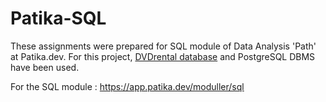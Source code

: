 # Patika-SQL
These assignments were prepared for SQL module of Data Analysis 'Path' at Patika.dev. For this project, [DVDrental database](https://www.postgresqltutorial.com/wp-content/uploads/2019/05/dvdrental.zip) and PostgreSQL DBMS have been used.


For the SQL module : https://app.patika.dev/moduller/sql
